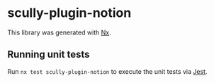 # scully-plugin-notion

This library was generated with [Nx](https://nx.dev).

## Running unit tests

Run `nx test scully-plugin-notion` to execute the unit tests via [Jest](https://jestjs.io).
